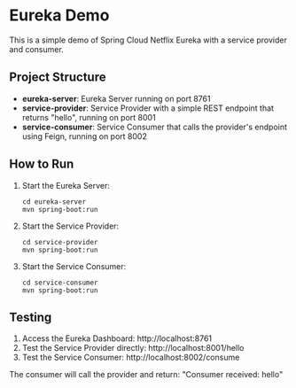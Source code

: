 # Eureka Demo

This is a simple demo of Spring Cloud Netflix Eureka with a service provider and consumer.

## Project Structure

- **eureka-server**: Eureka Server running on port 8761
- **service-provider**: Service Provider with a simple REST endpoint that returns "hello", running on port 8001
- **service-consumer**: Service Consumer that calls the provider's endpoint using Feign, running on port 8002

## How to Run

1. Start the Eureka Server:
   ```
   cd eureka-server
   mvn spring-boot:run
   ```

2. Start the Service Provider:
   ```
   cd service-provider
   mvn spring-boot:run
   ```

3. Start the Service Consumer:
   ```
   cd service-consumer
   mvn spring-boot:run
   ```

## Testing

1. Access the Eureka Dashboard: http://localhost:8761
2. Test the Service Provider directly: http://localhost:8001/hello
3. Test the Service Consumer: http://localhost:8002/consume

The consumer will call the provider and return: "Consumer received: hello" 